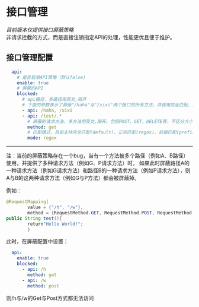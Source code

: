 # 接口管理

*目前版本仅提供接口屏蔽策略*  
非请求拦截的方式，而是直接注销指定API的处理，性能更优且便于维护。

## 接口管理配置
```yaml
  api:
    # 是否启用API策略（默认false)
    enable: true
    # 屏蔽的API
    blocked:
      # api路径，多路径用英文,隔开
      # 下面的参数表示了屏蔽"/haha"与"/xixi"两个接口的所有方法，并使用完全匹配，则"/haha/1"不会被屏蔽
      - api: /haha, /xixi
      - api: /test/.*
        # 屏蔽的请求方法，多方法用英文,隔开。包括POST、GET、DELETE等，不区分大小写。没有此参数则表示所有方法。
        method: get
        # 匹配模式，目前支持完全匹配(default)、正则匹配(regex)、前缀匹配(prefix)、后缀匹配(suffix)、包含匹配(contain)。没有此参数则为默认的完全匹配
        mode: regex
```

----

注：当前的屏蔽策略存在一个bug，当有一个方法被多个路径（例如A、B路径）使用，并提供了多种请求方法（例如G、P请求方法）时，
如果此时屏蔽路径A的一种请求方法（例如G请求方法）和路径B的一种请求方法（例如P请求方法），则A与B的这两种请求方法（例如G与P方法）都会被屏蔽掉。

例如：

```java
@RequestMapping(
        value = {"/h", "/w"},
        method = {RequestMethod.GET, RequestMethod.POST, RequestMethod.DELETE})
public String test(){
        return"Hello World!";
        }
```

此时，在屏蔽配置中设置：

```yaml
  api:
    enable: true
    blocked:
      - api: /h
        method: get
      - api: /w
        method: post
```

则/h与/w的Get与Post方式都无法访问
